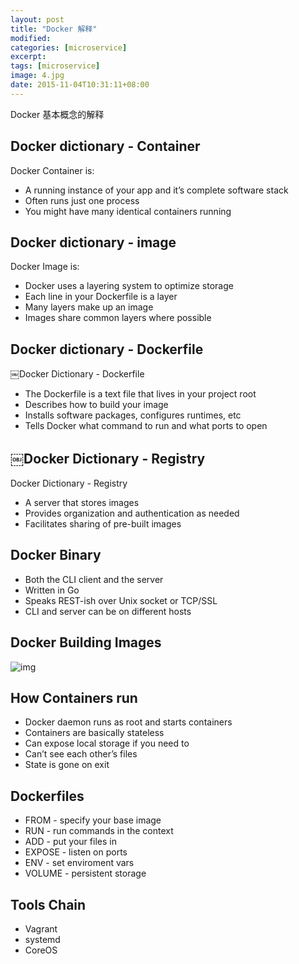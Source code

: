 ```yaml
---
layout: post
title: "Docker 解释"
modified:
categories: [microservice]
excerpt:
tags: [microservice]
image: 4.jpg
date: 2015-11-04T10:31:11+08:00
---
```


Docker 基本概念的解释

## Docker dictionary - Container
Docker Container is:

- A running instance of your app and it’s complete software stack
- Often runs just one process
- You might have many identical containers running

## Docker dictionary - image
Docker Image is:

- Docker uses a layering system to optimize storage
- Each line in your Dockerfile is a layer
- Many layers make up an image
- Images share common layers where possible

## Docker dictionary - Dockerfile
￼Docker Dictionary - Dockerfile

- The Dockerfile is a text file that lives in your project root
- Describes how to build your image
- Installs software packages, configures runtimes, etc
- Tells Docker what command to run and what ports to open

## ￼Docker Dictionary - Registry
Docker Dictionary - Registry

- A server that stores images
- Provides organization and authentication as needed
- Facilitates sharing of pre-built images


## Docker Binary
- Both the CLI client and the server
- Written in Go
- Speaks REST-ish over Unix socket or TCP/SSL
- CLI and server can be on different hosts

## Docker Building Images

![img](../../assets/images/pics/docker_building.jpg)

## How Containers run
- Docker daemon runs as root and starts containers
- Containers are basically stateless
- Can expose local storage if you need to
- Can’t see each other’s files
- State is gone on exit

## Dockerfiles
- FROM - specify your base image
- RUN - run commands in the context
- ADD - put your files in
- EXPOSE - listen on ports
- ENV - set enviroment vars
- VOLUME - persistent storage

## Tools Chain
- Vagrant
- systemd
- CoreOS
